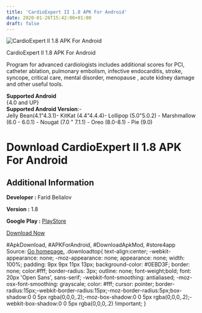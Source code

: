 ```yaml
---
title: 'CardioExpert II 1.8 APK For Android'
date: 2020-01-26T15:42:00+01:00
draft: false
---
```


![CardioExpert II 1.8 APK For Android](https://i0.wp.com/apkhome.net/wp-content/uploads/2020/01/CardioExpert-II-1.8.png "CardioExpert II 1.8 APK For Android")

  

CardioExpert II 1.8 APK For Android

Program for advanced cardiologists includes additional scores for PCI, catheter ablation, pulmonary embolism, infective endocarditis, stroke, syncope, critical care, mental disorder, menopause , acute kidney damage and other useful tools.

**Supported Android**  
{4.0 and UP}  
**Supported Android Version**:-  
Jelly Bean(4.1"4.3.1)- KitKat (4.4"4.4.4)- Lollipop (5.0"5.0.2) - Marshmallow (6.0 - 6.0.1) - Nougat (7.0 " 7.1.1) - Oreo (8.0-8.1) - Pie (9.0)

Download CardioExpert II 1.8 APK For Android
============================================

Additional Information
----------------------

**Developer :** Farid Belialov

**Version :** 1.8

**Google Play :** [PlayStore](https://play.google.com/store/apps/details?id=com.fcalc2&hl=en)

  

[Download Now](https://store4app.co/post/cardioexpert-ii-1-8-apk-for-android_1580046485)

  
#ApkDownload, #APKForAndroid, #DownloadApkMod, #store4app  
Source: [Go homepage.](https://store4app.co/post/cardioexpert-ii-1-8-apk-for-android_1580046485) .downloadtop{ text-align:center; -webkit-appearance: none; -moz-appearance: none; appearance: none; width: 100%; padding: 9px 9px 11px 13px; background-color: #0EBD3F; border: none; color:#fff; border-radius: 3px; outline: none; font-weight;bold; font: 20px 'Open Sans', sans-serif; -webkit-font-smoothing: antialiased; -moz-osx-font-smoothing: grayscale; color: #fff; cursor: pointer; border-radius:15px;-webkit-border-radius:15px;-moz-border-radius:5px;box-shadow:0 0 5px rgba(0,0,0,.2);-moz-box-shadow:0 0 5px rgba(0,0,0,.2);-webkit-box-shadow:0 0 5px rgba(0,0,0,.2) !important; }